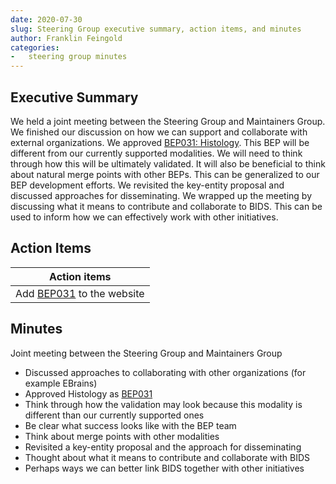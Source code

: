 ```yaml
---
date: 2020-07-30
slug: Steering Group executive summary, action items, and minutes
author: Franklin Feingold
categories:
-   steering group minutes
---
```


<!-- more -->

## Executive Summary

We held a joint meeting between the Steering Group and Maintainers Group.
We finished our discussion on how we can support and collaborate with external organizations.
We approved [BEP031: Histology](https://bids.neuroimaging.io/bep031).
This BEP will be different from our currently supported modalities.
We will need to think through how this will be ultimately validated.
It will also be beneficial to think about natural merge points with other BEPs.
This can be generalized to our BEP development efforts.
We revisited the key-entity proposal and discussed approaches for disseminating.
We wrapped up the meeting by discussing what it means to contribute and collaborate to BIDS.
This can be used to inform how we can effectively work with other initiatives.

## Action Items

| Action items                                                     |
| ---------------------------------------------------------------- |
| Add [BEP031](https://bids.neuroimaging.io/bep031) to the website |

## Minutes

Joint meeting between the Steering Group and Maintainers Group

-   Discussed approaches to collaborating with other organizations (for example EBrains)
-   Approved Histology as [BEP031](https://bids.neuroimaging.io/bep031)
-   Think through how the validation may look because this modality is different than our currently supported ones
-   Be clear what success looks like with the BEP team
-   Think about merge points with other modalities
-   Revisited a key-entity proposal and the approach for disseminating
-   Thought about what it means to contribute and collaborate with BIDS
-   Perhaps ways we can better link BIDS together with other initiatives
